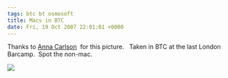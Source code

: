 ```yaml
---
tags: btc bt osmosoft
title: Macs in BTC
date: Fri, 19 Oct 2007 22:01:01 +0000
---
```

Thanks to [Anna Carlson](http://www.facebook.com/profile.php?id=663022342)  for this picture.   Taken in BTC at the last London Barcamp.  Spot the non-mac.  
  
![](http://www.pizdaus.com/pics/MC3KUw7uCDtL.jpg)
